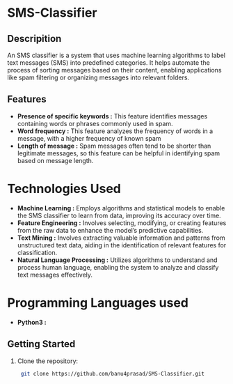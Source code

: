# SMS-Classifier

## Descripition
An SMS classifier is a system that uses machine learning algorithms to label text messages (SMS) into predefined categories. It helps automate the process of sorting messages based on their content, enabling applications like spam filtering or organizing messages into relevant folders.

## Features
- **Presence of specific keywords :** This feature identifies messages containing words or phrases commonly used in spam.
-  **Word frequency :** This feature analyzes the frequency of words in a message, with a higher frequency of known spam
-  **Length of message :** Spam messages often tend to be shorter than legitimate messages, so this feature can be helpful in identifying spam based on message length.

# Technologies Used
- **Machine Learning :**  Employs algorithms and statistical models to enable the SMS classifier to learn from data, improving its accuracy over time.
- **Feature Engineering :** Involves selecting, modifying, or creating features from the raw data to enhance the model’s predictive capabilities.
- **Text Mining :** Involves extracting valuable information and patterns from unstructured text data, aiding in the identification of relevant features for classification.
- **Natural Language Processing :** Utilizes algorithms to understand and process human language, enabling the system to analyze and classify text messages effectively.

# Programming Languages used
- **Python3 :** 

## Getting Started
1. Clone the repository:
   ```bash
    git clone https://github.com/banu4prasad/SMS-Classifier.git
